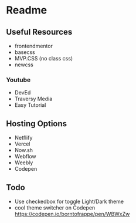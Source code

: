 # Readme

## Useful Resources

- frontendmentor
- basecss
- MVP.CSS (no class css)
- newcss

### Youtube

- DevEd
- Traversy Media
- Easy Tutorial

## Hosting Options

- Netflify
- Vercel
- Now.sh
- Webflow
- Weebly
- Codepen


## Todo

- Use checkedbox for toggle Light/Dark theme
- cool theme switcher on Codepen https://codepen.io/borntofrappe/pen/WBWxZw